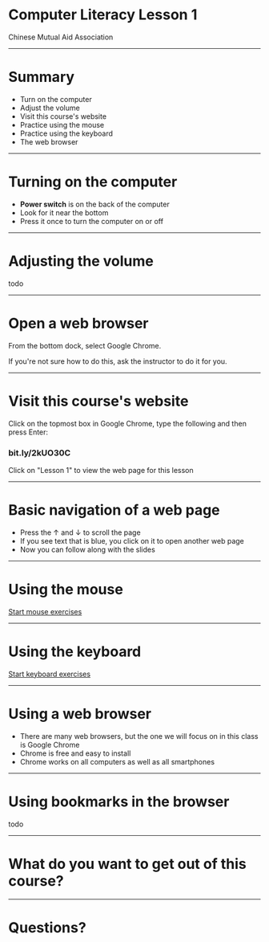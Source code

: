 # Computer Literacy Lesson 1

Chinese Mutual Aid Association

---
# Summary

- Turn on the computer
- Adjust the volume
- Visit this course's website
- Practice using the mouse
- Practice using the keyboard
- The web browser

---
# Turning on the computer

- **Power switch** is on the back of the computer
- Look for it near the bottom
- Press it once to turn the computer on or off

---
# Adjusting the volume

todo

---
# Open a web browser

From the bottom dock, select Google Chrome.

If you're not sure how to do this, ask the instructor to do it for you.

---
# Visit this course's website

Click on the topmost box in Google Chrome, type the following and then press Enter:

### bit.ly/2kUO30C

Click on "Lesson 1" to view the web page for this lesson

---
# Basic navigation of a web page

- Press the ↑ and ↓ to scroll the page
- If you see text that is blue, you click on it to open another web page
- Now you can follow along with the slides

---
# Using the mouse

[Start mouse exercises](http://www.seniornet.org/howto/mouseexercises/placemouse1.html)

---
# Using the keyboard

[Start keyboard exercises](http://www.bbc.co.uk/guides/z3c6tfr)

---
# Using a web browser

- There are many web browsers, but the one we will focus on in this class is Google Chrome
- Chrome is free and easy to install
- Chrome works on all computers as well as all smartphones

---
# Using bookmarks in the browser

todo

---
# What do you want to get out of this course?

---
# Questions?
